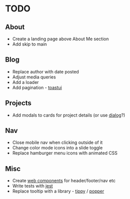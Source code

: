 # TODO

## About

- Create a landing page above About Me section
- Add skip to main

## Blog

- Replace author with date posted
- Adjust media queries
- Add a loader
- Add pagination - [toastui](https://ui.toast.com/tui-pagination)

## Projects

- Add modals to cards for project details (or use [dialog](https://developer.mozilla.org/en-US/docs/Web/HTML/Element/dialog)?)

## Nav

- Close mobile nav when clicking outside of it
- Change color mode icons into a slide toggle
- Replace hamburger menu icons with animated CSS

## Misc

- Create [web components](https://www.section.io/engineering-education/how-to-create-a-web-component-with-vanilla-javascript/) for header/footer/nav etc
- Write tests with [jest](https://jestjs.io/)
- Replace tooltip with a library - [tippy](https://atomiks.github.io/tippyjs/) / [popper](https://popper.js.org/)
